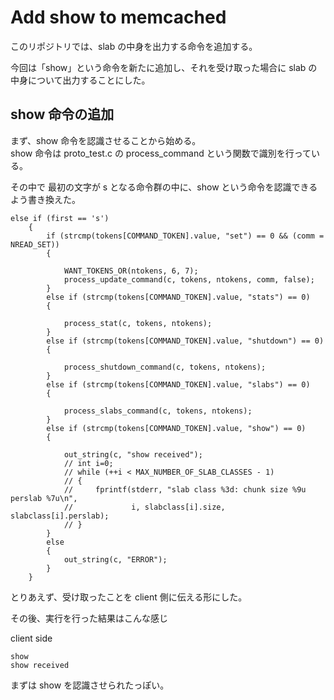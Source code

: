 # Add show to memcached
このリポジトリでは、slab の中身を出力する命令を追加する。  
  
今回は「show」という命令を新たに追加し、それを受け取った場合に slab の中身について出力することにした。  
  
## show 命令の追加
まず、show 命令を認識させることから始める。  
show 命令は proto_test.c の process_command という関数で識別を行っている。

その中で 最初の文字が s となる命令群の中に、show という命令を認識できるよう書き換えた。

```
else if (first == 's')
    {
        if (strcmp(tokens[COMMAND_TOKEN].value, "set") == 0 && (comm = NREAD_SET))
        {

            WANT_TOKENS_OR(ntokens, 6, 7);
            process_update_command(c, tokens, ntokens, comm, false);
        }
        else if (strcmp(tokens[COMMAND_TOKEN].value, "stats") == 0)
        {

            process_stat(c, tokens, ntokens);
        }
        else if (strcmp(tokens[COMMAND_TOKEN].value, "shutdown") == 0)
        {

            process_shutdown_command(c, tokens, ntokens);
        }
        else if (strcmp(tokens[COMMAND_TOKEN].value, "slabs") == 0)
        {

            process_slabs_command(c, tokens, ntokens);
        }
        else if (strcmp(tokens[COMMAND_TOKEN].value, "show") == 0)
        {

            out_string(c, "show received");
            // int i=0;
            // while (++i < MAX_NUMBER_OF_SLAB_CLASSES - 1)
            // {
            //     fprintf(stderr, "slab class %3d: chunk size %9u perslab %7u\n",
            //             i, slabclass[i].size, slabclass[i].perslab);
            // }
        }
        else
        {
            out_string(c, "ERROR");
        }
	}
```

とりあえず、受け取ったことを client 側に伝える形にした。  

その後、実行を行った結果はこんな感じ    

client side  
```
show
show received
```
  
まずは show を認識させられたっぽい。